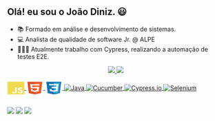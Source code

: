 ## Olá! eu sou o João Diniz. 😃

- 📚 Formado em análise e desenvolvimento de sistemas.
- 💻 Analista de qualidade de software Jr. @ ALPE
- 👨🏻‍💻 Atualmente trabalho com Cypress, realizando a automação de testes E2E.

<div align="center">
  <a href="https://github.com/jvsdiniz">
  <img height="180em" src="https://github-readme-stats.vercel.app/api?username=jvsdiniz&show_icons=true&theme=dark&include_all_commits=true&count_private=true"/>
  <img height="180em" src="https://github-readme-stats.vercel.app/api/top-langs/?username=jvsdiniz&layout=compact&langs_count=7&theme=dark"/>
</div>

<div style="display: inline_block"><br>
  <img align="center" alt="Rafa-Js" height="30" width="40" src="https://raw.githubusercontent.com/devicons/devicon/master/icons/javascript/javascript-plain.svg">
  <img align="center" alt="Rafa-HTML" height="30" width="40" src="https://raw.githubusercontent.com/devicons/devicon/master/icons/html5/html5-original.svg">
  <img align="center" alt="Rafa-CSS" height="30" width="40" src="https://raw.githubusercontent.com/devicons/devicon/master/icons/css3/css3-original.svg">
  <img align="center" alt="Java" height="30" width="40" src="https://cdn.jsdelivr.net/gh/devicons/devicon/icons/java/java-original-wordmark.svg" />
  <img align="center" alt="Cucumber" height="30" width="40" src="https://cdn.jsdelivr.net/gh/devicons/devicon@latest/icons/cucumber/cucumber-plain.svg" />
  <img align="center" alt="Cypress.io" height="30" width="40" src="https://cdn.jsdelivr.net/gh/devicons/devicon@latest/icons/cypressio/cypressio-original.svg" />
  <img align="center" alt="Selenium" height="30" width="40" src="https://cdn.jsdelivr.net/gh/devicons/devicon@latest/icons/selenium/selenium-original.svg" />
</div>
  
  ##
  
  <div>
  <a href="https://instagram.com/otaldojoaozinho_" target="_blank"><img src="https://img.shields.io/badge/-Instagram-%23E4405F?style=for-the-badge&logo=instagram&logoColor=white" target="_blank"></a> 
  <a href = "mailto:jdinizctt@gmail.com"><img src="https://img.shields.io/badge/-Gmail-%23333?style=for-the-badge&logo=gmail&logoColor=white" target="_blank"></a>
  <a href="https://www.linkedin.com/in/jvsdiniz" target="_blank"><img src="https://img.shields.io/badge/-LinkedIn-%230077B5?style=for-the-badge&logo=linkedin&logoColor=white" target="_blank"></a> 
  </div>
